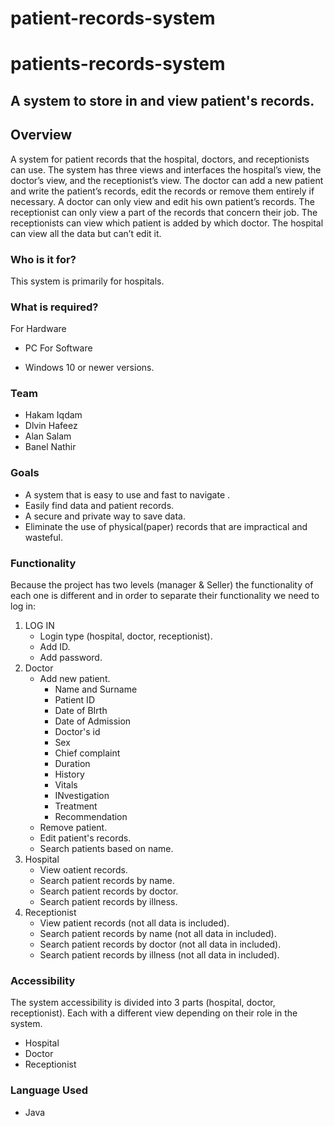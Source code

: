 # patient-records-system

# patients-records-system
## A system to store in and view patient's records. ##

## Overview ##
A system for patient records that the hospital, doctors, and receptionists can use. The system has three views and interfaces the hospital’s view, the doctor’s view, and the receptionist’s view. The doctor can add a new patient and write the patient’s records, edit the records or remove them entirely if necessary. A doctor can only view and edit his own patient’s records. The receptionist can only view a part of the records that concern their job. The receptionists can view which patient is added by which doctor. The hospital can view all the data but can’t edit it. 

### Who is it for? ###
This system is primarily for hospitals. 

### What is required? ###
For Hardware
  * PC
For Software
  - Windows 10 or newer versions.

### Team ###
- Hakam Iqdam
- Dlvin Hafeez
- Alan Salam
- Banel Nathir

### Goals ###
- A system that is easy to use and fast to navigate .
- Easily find data and patient records.
- A secure and private way to save data.
- Eliminate the use of physical(paper) records that are impractical and wasteful.

### Functionality ###
Because the project has two levels (manager & Seller) the functionality of each one is different and in order to separate their functionality we need to log in:
1. LOG IN
   - Login type (hospital, doctor, receptionist).
   - Add ID.
   - Add password.
2. Doctor
   - Add new patient.
     * Name and Surname
     * Patient ID
     * Date of BIrth
     * Date of Admission
     * Doctor's id
     * Sex
     * Chief complaint
     * Duration
     * History
     * Vitals
     * INvestigation
     * Treatment
     * Recommendation
   - Remove patient.
   - Edit patient's records.
   - Search patients based on name.
3. Hospital
   - View oatient records.
   - Search patient records by name.
   - Search patient records by doctor.
   - Search patient records by illness.
4. Receptionist
   - View patient records (not all data is included).
   - Search patient records by name (not all data in included).
   - Search patient records by doctor (not all data in included).
   - Search patient records by illness (not all data in included).
  
### Accessibility ###
The system accessibility is divided into 3 parts (hospital, doctor, receptionist). Each with a different view depending on their role in the system.
  - Hospital
  - Doctor
  - Receptionist
  
### Language Used ###
  - Java


